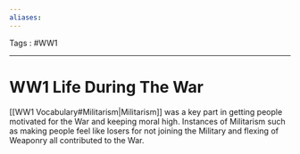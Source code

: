 ```yaml
---
aliases: 
---
```

Tags : #WW1 
___
# WW1 Life During The War
[[WW1 Vocabulary#Militarism|Militarism]] was a key part in getting people motivated for the War and keeping moral high. Instances of Militarism such as making people feel like losers for not joining the Military and flexing of Weaponry all contributed to the War. 